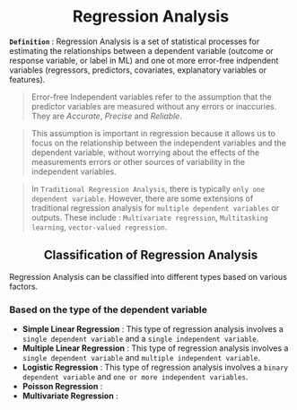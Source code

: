 # <div align = "center">Regression Analysis</div>
**`Definition`** : Regression Analysis is a set of statistical processes for estimating the relationships between a dependent variable (outcome or response variable, or label in ML) and one ot more error-free indpendent variables (regressors, predictors, covariates, explanatory variables or features).
> Error-free Independent variables refer to the assumption that the predictor variables are measured without any errors or inaccuries. They are *Accurate*, *Precise* and *Reliable*.

> This assumption is important in regression because it allows us to focus on the relationship between the independent variables and the dependent variable, without worrying about the effects of the measurements errors or other sources of variability in the independent variables.

>In `Traditional Regression Analysis`, there is typically `only one dependent variable`. However, there are some extensions of traditional regression analysis for `multiple dependent variables` or outputs. These include : `Multivariate regression`, `Multitasking learning`, `vector-valued regression`.
## <div align = "center">Classification of Regression Analysis</div>
Regression Analysis can be classified into different types based on various factors.
### Based on the type of the dependent variable
- **Simple Linear Regression** : This type of regression analysis involves a `single dependent variable` and a `single independent variable`.
- **Multiple Linear Regression** : This type of regression analysis involves a `single dependent variable` and `multiple independent variable`.
- **Logistic Regression** : This type of regression analysis involves a `binary dependent variable` and `one or more independent variables`.
- **Poisson Regression** :
- **Multivariate Regression** : 
